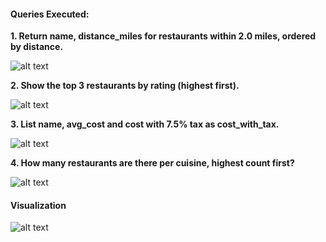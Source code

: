 #### Queries Executed:

**1. Return name, distance_miles for restaurants within 2.0 miles, ordered by distance.**

![alt text](<screenshots/Screenshot 2025-10-01 at 3.57.00 PM.png>)

**2. Show the top 3 restaurants by rating (highest first).**

![alt text](<screenshots/Screenshot 2025-10-01 at 3.57.40 PM.png>)

**3. List name, avg_cost and cost with 7.5% tax as cost_with_tax.** 

![alt text](<screenshots/Screenshot 2025-10-01 at 3.58.37 PM.png>)

**4. How many restaurants are there per cuisine, highest count first?**

![alt text](<screenshots/Screenshot 2025-10-01 at 3.59.02 PM.png>)

#### Visualization 
![alt text](<screenshots/Screenshot 2025-10-01 at 5.01.31 PM.png>)
